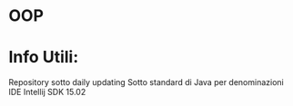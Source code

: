 # OOP
<h1>Info Utili:  </h1>
Repository sotto daily updating  
Sotto standard di Java per denominazioni  
IDE Intellij  
SDK 15.02  

